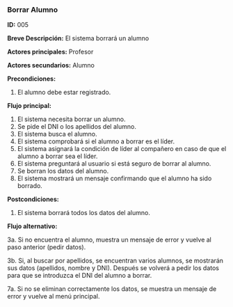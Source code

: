 ### **Borrar Alumno**

**ID:** 005

**Breve Descripción:** El sistema borrará un alumno

**Actores principales:** Profesor

**Actores secundarios:** Alumno

**Precondiciones:** 

 1. El alumno debe estar registrado.

 **Flujo principal:**

  1. El sistema necesita borrar un alumno.
  2. Se pide el DNI o los apellidos del alumno.
  3. El sistema busca el alumno.
  4. El sistema comprobará si el alumno a borrar es el líder.
  5. El sistema asignará la condición de líder al compañero en caso de que el alumno a borrar sea el líder.
  6. El sistema preguntará al usuario si está seguro de borrar al alumno.
  7. Se borran los datos del alumno.
  8. El sistema mostrará un mensaje confirmando que el alumno ha sido borrado.
  

**Postcondiciones:**

  1. El sistema borrará todos los datos del alumno.

 **Flujo alternativo:**

  3a. Si no encuentra el alumno, muestra un mensaje de error y vuelve al paso anterior (pedir datos).

  3b. Si, al buscar por apellidos, se encuentran varios alumnos, se mostrarán sus datos (apellidos, nombre y DNI).
      Después se volverá a pedir los datos para que se introduzca el DNI del alumno a borrar.

  7a. Si no se eliminan correctamente los datos, se muestra un mensaje de error y vuelve al menú principal.
